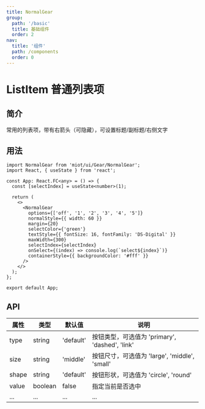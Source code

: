 ```yaml
---
title: NormalGear
group:
  path: '/basic'
  title: 基础组件
  order: 2
nav:
  title: '组件'
  path: /components
  order: 0
---
```


# ListItem 普通列表项

## 简介

常用的列表项，带有右箭头（可隐藏），可设置标题/副标题/右侧文字

## 用法

```tsx
import NormalGear from 'miot/ui/Gear/NormalGear';
import React, { useState } from 'react';

const App: React.FC<any> = () => {
  const [selectIndex] = useState<number>(1);

  return (
    <>
      <NormalGear
        options={['off', '1', '2', '3', '4', '5']}
        normalStyle={{ width: 60 }}
        margin={20}
        selectColor={'green'}
        textStyle={{ fontSize: 16, fontFamily: 'DS-Digital' }}
        maxWidth={300}
        selectIndex={selectIndex}
        onSelect={(index) => console.log(`select${index}`)}
        containerStyle={{ backgroundColor: '#fff' }}
      />
    </>
  );
};

export default App;
```

## API

| 属性  | 类型    | 默认值    | 说明                                           |
| ----- | ------- | --------- | ---------------------------------------------- |
| type  | string  | 'default' | 按钮类型，可选值为 'primary', 'dashed', 'link' |
| size  | string  | 'middle'  | 按钮尺寸，可选值为 'large', 'middle', 'small'  |
| shape | string  | 'default' | 按钮形状，可选值为 'circle', 'round'           |
| value | boolean | false     | 指定当前是否选中                               |
| ...   | ...     | ...       | ...                                            |
